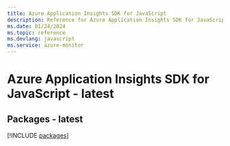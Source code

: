 ```yaml
---
title: Azure Application Insights SDK for JavaScript
description: Reference for Azure Application Insights SDK for JavaScript
ms.date: 01/24/2024
ms.topic: reference
ms.devlang: javascript
ms.service: azure-monitor
---
```

# Azure Application Insights SDK for JavaScript - latest
## Packages - latest
[!INCLUDE [packages](application-insights-index.md)]